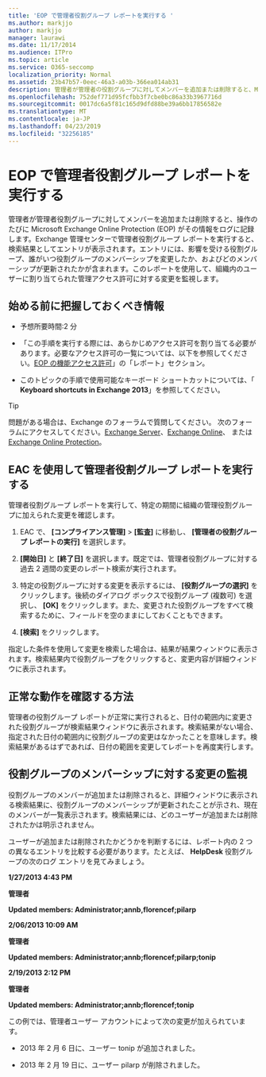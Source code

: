 ```yaml
---
title: 'EOP で管理者役割グループ レポートを実行する '
ms.author: markjjo
author: markjjo
manager: laurawi
ms.date: 11/17/2014
ms.audience: ITPro
ms.topic: article
ms.service: O365-seccomp
localization_priority: Normal
ms.assetid: 23b47b57-0eec-46a3-a03b-366ea014ab31
description: 管理者が管理者の役割グループに対してメンバーを追加または削除すると、Microsoft Exchange Online Protection (EOP) によって各発生がログに記録されます。
ms.openlocfilehash: 752def771d95fcfbb3f7cbe0bc86a33b3967716d
ms.sourcegitcommit: 0017dc6a5f81c165d9dfd88be39a6bb17856582e
ms.translationtype: MT
ms.contentlocale: ja-JP
ms.lasthandoff: 04/23/2019
ms.locfileid: "32256185"
---
```

# <a name="run-an-administrator-role-group-report-in-eop"></a>EOP で管理者役割グループ レポートを実行する 

 管理者が管理者役割グループに対してメンバーを追加または削除すると、操作のたびに Microsoft Exchange Online Protection (EOP) がその情報をログに記録します。Exchange 管理センターで管理者役割グループ レポートを実行すると、検索結果としてエントリが表示されます。エントリには、影響を受ける役割グループ、誰がいつ役割グループのメンバーシップを変更したか、およびどのメンバーシップが更新されたかが含まれます。このレポートを使用して、組織内のユーザーに割り当てられた管理アクセス許可に対する変更を監視します。
  
## <a name="what-do-you-need-to-know-before-you-begin"></a>始める前に把握しておくべき情報

- 予想所要時間:2 分
    
- 「この手順を実行する際には、あらかじめアクセス許可を割り当てる必要があります。必要なアクセス許可の一覧については、以下を参照してください。[EOP の機能アクセス許可](feature-permissions-in-eop.md)」の「レポート」セクション。 
    
- このトピックの手順で使用可能なキーボード ショートカットについては、「 **Keyboard shortcuts in Exchange 2013**」を参照してください。
    
> [!TIP]
> 問題がある場合は、Exchange のフォーラムで質問してください。 次のフォーラムにアクセスしてください。[Exchange Server](https://go.microsoft.com/fwlink/p/?linkId=60612)、[Exchange Online](https://go.microsoft.com/fwlink/p/?linkId=267542)、 または [Exchange Online Protection](https://go.microsoft.com/fwlink/p/?linkId=285351)。 
  
## <a name="use-the-eac-to-run-an-administrator-role-group-report"></a>EAC を使用して管理者役割グループ レポートを実行する

管理者役割グループ レポートを実行して、特定の期間に組織の管理役割グループに加えられた変更を確認します。
  
1. EAC で、 **[コンプライアンス管理]** \> **[監査]** に移動し、 **[管理者の役割グループ レポートの実行]** を選択します。
    
2. **[開始日]** と **[終了日]** を選択します。既定では、管理者役割グループに対する過去 2 週間の変更のレポート検索が実行されます。
    
3. 特定の役割グループに対する変更を表示するには、 **[役割グループの選択]** をクリックします。後続のダイアログ ボックスで役割グループ (複数可) を選択し、 **[OK]** をクリックします。また、変更された役割グループをすべて検索するために、フィールドを空のままにしておくこともできます。
    
4. **[検索]** をクリックします。
    
指定した条件を使用して変更を検索した場合は、結果が結果ウィンドウに表示されます。検索結果内で役割グループをクリックすると、変更内容が詳細ウィンドウに表示されます。
  
## <a name="how-do-you-know-this-worked"></a>正常な動作を確認する方法

管理者の役割グループ レポートが正常に実行されると、日付の範囲内に変更された役割グループが検索結果ウィンドウに表示されます。検索結果がない場合、指定された日付の範囲内に役割グループの変更はなかったことを意味します。検索結果があるはずであれば、日付の範囲を変更してレポートを再度実行します。
  
## <a name="monitor-changes-to-role-group-membership"></a>役割グループのメンバーシップに対する変更の監視

役割グループのメンバーが追加または削除されると、詳細ウィンドウに表示される検索結果に、役割グループのメンバーシップが更新されたことが示され、現在のメンバーが一覧表示されます。検索結果には、どのユーザーが追加または削除されたかは明示されません。
  
ユーザーが追加または削除されたかどうかを判断するには、レポート内の 2 つの異なるエントリを比較する必要があります。たとえば、 **HelpDesk** 役割グループの次のログ エントリを見てみましょう。 
  
 **1/27/2013 4:43 PM**
  
 **管理者**
  
 **Updated members: Administrator;annb,florencef;pilarp**
  
 **2/06/2013 10:09 AM**
  
 **管理者**
  
 **Updated members: Administrator;annb;florencef;pilarp;tonip**
  
 **2/19/2013 2:12 PM**
  
 **管理者**
  
 **Updated members: Administrator;annb;florencef;tonip**
  
この例では、管理者ユーザー アカウントによって次の変更が加えられています。
  
- 2013 年 2 月 6 日に、ユーザー tonip が追加されました。
    
- 2013 年 2 月 19 日に、ユーザー pilarp が削除されました。
    

